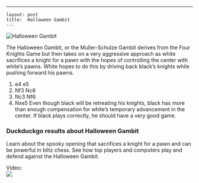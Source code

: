 ---
    layout: post
    title:  Halloween Gambit
    ---


![Halloween Gambit](https://www.thechesswebsite.com/wp-content/uploads/2012/07/HalloweenGambit.jpg)

The Halloween Gambit, or the Muller-Schulze Gambit derives from the Four Knights Game but then takes on a very aggressive approach as white sacrifices a knight for a pawn with the hopes of controlling the center with white’s pawns. White hopes to do this by driving back black’s knights while pushing forward his pawns.
1. e4 e5
2. Nf3 Nc6
3. Nc3 Nf6
4. Nxe5
Even though black will be retreating his knights, black has more than enough compensation for white’s temporary advancement in the center. If black plays correctly, he should have a very good game.


### Duckduckgo results about Halloween Gambit

Learn about the spooky opening that sacrifices a knight for a pawn and can be powerful in blitz chess. See how top players and computers play and defend against the Halloween Gambit.

Video:  
[![](https://tse2.mm.bing.net/th?id=OVF.QDUJi%2bNfcgRTk4i5vI542w&pid=Api)](https://www.tiktok.com/@m.chess1/video/7252165971220188422)

